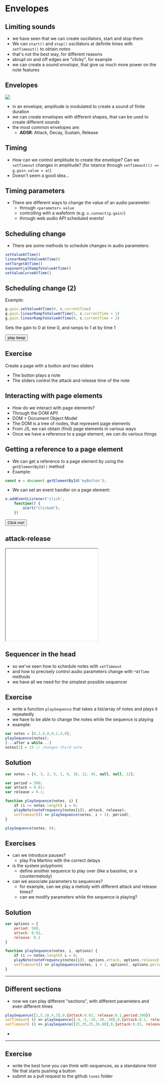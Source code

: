 # Envelopes

## Limiting sounds

* we have seen that we can create oscillators, start and stop them
* We can `start()` and `stop()` oscillators at definite times with `setTimeout()` to obtain _notes_
* that's not the best way, for different reasons
 * abrupt on and off edges are "clicky", for example 
* we can create a _sound envelope_, that give us much more power on the note features


## Envelopes

![](https://en.wikipedia.org/wiki/File:ADSR_parameter.svg)

 * in an envelope, amplitude is modulated to create a sound of finite duration
 * we can create envelopes with different shapes, that can be used to create different sounds
 * the most common envelopes are:
    * **ADSR**: Attack, Decay, Sustain, Release

## Timing

* How can we control amplitude to create the envelope? Can we `setTimeout` changes in amplitude? (for istance through `setTimeout(() => g.gain.value = a)`)
* Doesn't seem a good idea...

## Timing parameters

* There are different ways to change the value of an audio parameter:
    * through `<parameter>.value`
    * controlling with a wafeform (e.g. `o.connect(g.gain)`)
    * through web audio API scheduled events!


## Scheduling change

* There are some methods to schedule changes in audio parameters:
```js
setValueAtTime()
linearRampToValueAtTime()
setTargetAtTime()
exponentialRampToValueAtTime()
setValueCurveAtTime()
```

## Scheduling change (2)

Example:
```js
g.gain.setValueAtTime(0, c.currentTime)
g.gain.linearRampToValueAtTime(1, c.currentTime + 1)
g.gain.linearRampToValueAtTime(0, c.currentTime + 2)
```

Sets the gain to 0 at time 0, and ramps to 1 at by time 1

<button onclick="playBeep()">play beep</button>
<script>
    const c = new AudioContext();
    function playBeep() {
        var o = c.createOscillator();
        var g = c.createGain();
        o.connect(g);
        g.connect(c.destination);
        o.start(0);
        g.gain.setValueAtTime(0, c.currentTime)
        g.gain.linearRampToValueAtTime(1, c.currentTime + 1)
        g.gain.linearRampToValueAtTime(0, c.currentTime + 2)
    }
</script>

## Exercise

Create a page with a button and two sliders

* The button plays a note
* The sliders control the attack and release time of the note

## Interacting with page elements

* How do we interact with page elements?
* Through the DOM API!
* DOM = Document Object Model
* The DOM is a tree of nodes, that represent page elements
* From JS, we can obtain (find) page elements in various ways
* Once we have a reference to a page element, we can do various things

## Getting a reference to a page element

* We can get a reference to a page element by using the `getElementById()` method
* Example:

```javascript
const e = document.getElementById('myButton');
```

* We can set an event handler on a page element:

```javascript
e.addEventListener('click',
    function() {
        alert("clicked");
    })
```

<button id="myButton">Click me!</button>
<script>
    const e = document.getElementById('myButton');
    e.addEventListener('click',
        function() {
            alert("clicked");
    })
</script>

## attack-release

<iframe src="AttackRelease.html" width="300" height="300"></iframe>

## Sequencer in the head

* so we've seen how to schedule notes with `setTimeout`
* and how to precisely control audio parameters change with `*AtTime` methods
* we have all we need for the simplest possible sequencer

## Exercise

* write a function `playSequence` that takes a list/array of notes and plays it repeatedly
* we have to be able to change the notes while the sequence is playing
* example:
```javascript
var notes = [0,2,4,0,0,2,4,0];
playSequence(notes);
[...after a while...]
notes[2] = 15 // changes third note
````

## Solution

```javascript
var notes = [4, 3, 2, 5, 1, 6, 10, 12, 45, null, null, 12];

var period = 500;
var attack = 0.01;
var release = 0.1;

function playSequence(notes, i) {
    if (i >= notes.length) i = 0;
    playNote(noteFrequency(notes[i]), attack, release);
    setTimeout(() => playSequence(notes, i + 1), period);
}

playSequence(notes, 0);
```

## Exercises

* can we introduce pauses?
    * play Fra Martino with the correct delays
* is the system polyphonic
    * define another sequence to play over (like a bassline, or a countermelody)
* can we associate parameters to sequences?
    * for example, can we play a melody with different attack and release times?
    * can we modify parameters while the sequence is playing?

## Solution

```javascript
var options = {
    period: 500,
    attack: 0.01,
    release: 0.1
}

function playSequence(notes, i, options) {
    if (i >= notes.length) i = 0;
    playNote(noteFrequency(notes[i]), options.attack, options.release);
    setTimeout(() => playSequence(notes, i + 1, options), options.period);
}
```

---

## Different sections

* now we can play different "sections", with different parameters and even different times

```javascript
playSequence([1,5,10,4,3],0,{attack:0.01, release:0.1,period:200})
setTimeout( () => playSequence([-4,-5,-10,-20,-30],0,{attack:0.1, release:0.2,period:200}), 5000)
setTimeout( () => playSequence([25,35,25,26,80],0,{attack:0.01, release:0.1,period:200}), 10000)
````
* 
---

## Exercise

* write the best tune you can think with sequences, as a standalone html file that starts pushing a button
* submit as a pull request to the github `tunes` folder



